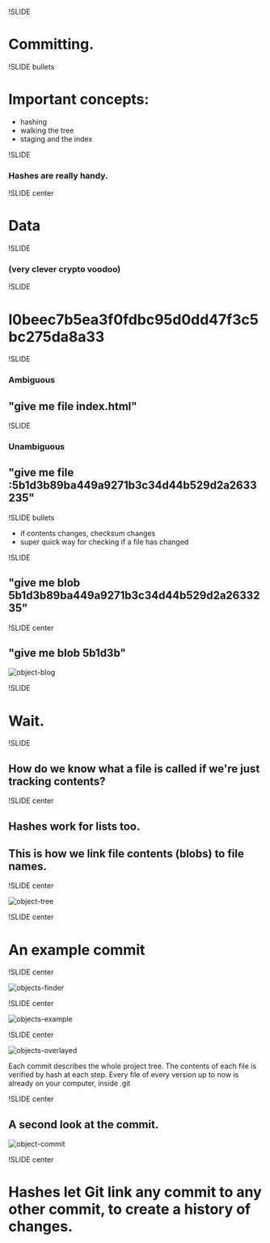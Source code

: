 !SLIDE

# Committing.

!SLIDE bullets

# Important concepts:

* hashing
* walking the tree
* staging and the index

!SLIDE

###  Hashes are really handy.

!SLIDE center

# Data
  
!SLIDE

### (very clever crypto voodoo) 

!SLIDE 

# l0beec7b5ea3f0fdbc95d0dd47f3c5bc275da8a33

!SLIDE 

### Ambiguous 

## "give me file index.html"

!SLIDE

### Unambiguous

## "give me file :5b1d3b89ba449a9271b3c34d44b529d2a2633235"

!SLIDE bullets

* if contents changes, checksum changes
* super quick way for checking if a file has changed

!SLIDE 

## "give me blob 5b1d3b89ba449a9271b3c34d44b529d2a2633235"

!SLIDE center

## "give me blob 5b1d3b"

![object-blog](object-blob.png)

!SLIDE

# Wait.

!SLIDE

## How do we know what a file is called if we're just tracking contents?

!SLIDE center

## Hashes work for lists too. 
## This is how we link file contents (blobs) to file names.

!SLIDE center

![object-tree](object-tree.png)

!SLIDE center

# An example commit

!SLIDE  center

![objects-finder](objects-finder.png)

!SLIDE  center 

![objects-example](objects-example.png)

!SLIDE  center 

![objects-overlayed](objects-overlayed.png)

Each commit describes the whole project tree.
The contents of each file is verified by hash at each step.
Every file of every version up to now is already on your computer,
inside .git

!SLIDE center

## A second look at the commit.

![object-commit](object-commit.png)

!SLIDE center

# Hashes let Git link any commit to any other commit, to create a history of changes.




